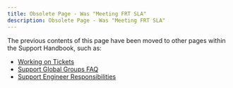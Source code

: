 ```yaml
---
title: Obsolete Page - Was "Meeting FRT SLA"
description: Obsolete Page - Was "Meeting FRT SLA"
---
```


The previous contents of this page have been moved to other pages within
the Support Handbook, such as:

- [Working on Tickets](../working-on-tickets)
- [Support Global Groups FAQ](/handbook/support/support-global-groups/sgg-faq)
- [Support Engineer Responsibilities](/handbook/support//support-engineer-responsibilities)
